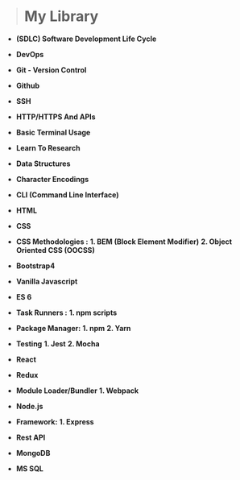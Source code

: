 >	# My Library

*	**(SDLC) Software Development Life Cycle**

*	**DevOps**

*	**Git - Version Control**

*	**Github**

*	**SSH**

*	**HTTP/HTTPS And APIs**

* **Basic Terminal Usage**

*	**Learn To Research**

*	**Data Structures**

*	**Character Encodings**

* **CLI (Command Line Interface)**

*	**HTML**

*	**CSS**

*	**CSS Methodologies :**
	**1. BEM (Block Element Modifier)**
	**2. Object Oriented CSS (OOCSS)**

*	**Bootstrap4**

*	**Vanilla Javascript**

*	**ES 6**

*	**Task Runners :**
	**1. npm scripts**
	
*	**Package Manager:**
	**1.	 npm**
	**2. Yarn**
	
*	**Testing**
	**1. Jest**
	**2. Mocha**

*	**React**

*	**Redux**

*	**Module Loader/Bundler**
	**1. Webpack**

*	**Node.js**

*	**Framework:**
	**1. Express**

*	**Rest API**

*	**MongoDB**

*	**MS SQL**



